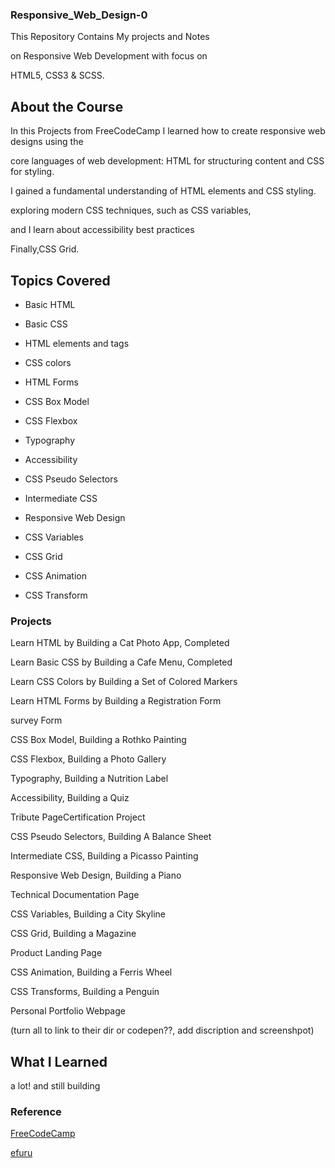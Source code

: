 ### Responsive_Web_Design-0

This Repository Contains My projects and Notes

on Responsive Web Development with focus on

HTML5, CSS3 & SCSS.

## About the Course

In this Projects from FreeCodeCamp I learned how to create responsive web designs using the 

core languages of web development: HTML for structuring content and CSS for styling. 

I gained a fundamental understanding of HTML elements and CSS styling.

exploring modern CSS techniques, such as CSS variables,

and I learn about accessibility best practices 

Finally,CSS Grid.


## Topics Covered

* Basic HTML

* Basic CSS 

* HTML elements and tags

* CSS colors

* HTML Forms

* CSS Box Model

* CSS Flexbox

* Typography

* Accessibility

* CSS Pseudo Selectors

* Intermediate CSS

* Responsive Web Design

* CSS Variables

* CSS Grid

* CSS Animation

* CSS Transform


### Projects

Learn HTML by Building a Cat Photo App, Completed

Learn Basic CSS by Building a Cafe Menu, Completed

Learn CSS Colors by Building a Set of Colored Markers

Learn HTML Forms by Building a Registration Form

survey Form

CSS Box Model, Building a Rothko Painting

CSS Flexbox, Building a Photo Gallery

Typography, Building a Nutrition Label

Accessibility, Building a Quiz

Tribute PageCertification Project

CSS Pseudo Selectors, Building A Balance Sheet

Intermediate CSS, Building a Picasso Painting

Responsive Web Design, Building a Piano

Technical Documentation Page

CSS Variables, Building a City Skyline

CSS Grid, Building a Magazine

Product Landing Page

CSS Animation, Building a Ferris Wheel

CSS Transforms, Building a Penguin

Personal Portfolio Webpage

(turn all to link to their dir or codepen??, add discription and screenshpot)

## What I Learned

a lot! and still building

### Reference
[FreeCodeCamp](https://www.freecodecamp.org/learn/2022/responsive-web-design/)

[efuru](https://github.com/efuru)

